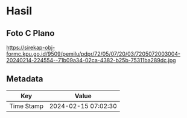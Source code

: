 # Hasil

## Foto C Plano

https://sirekap-obj-formc.kpu.go.id/9509/pemilu/pdpr/72/05/07/20/03/7205072003004-20240214-224554--71b09a34-02ca-4382-b25b-75311ba289dc.jpg


## Metadata

| Key        | Value               |
| ---------- | ------------------- |
| Time Stamp | 2024-02-15 07:02:30 |




